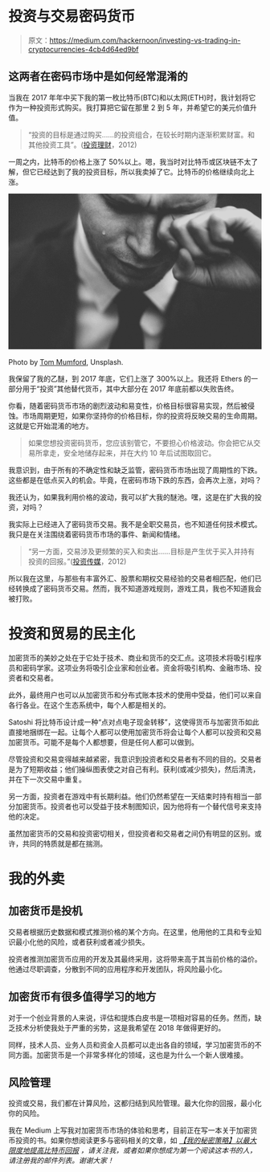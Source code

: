 # 投资与交易密码货币

> 原文：<https://medium.com/hackernoon/investing-vs-trading-in-cryptocurrencies-4cb4d64ed9bf>

## 这两者在密码市场中是如何经常混淆的

当我在 2017 年年中买下我的第一枚比特币(BTC)和以太网(ETH)时，我计划将它作为一种投资形式购买。我打算把它留在那里 2 到 5 年，并希望它的美元价值升值。

> “投资的目标是通过购买……的投资组合，在较长时期内逐渐积累财富。和其他投资工具”。([投资理财](https://www.investopedia.com/ask/answers/12/difference-investing-trading.asp)，2012)

一周之内，比特币的价格上涨了 50%以上。嗯，我当时对比特币或区块链不太了解，但它已经达到了我的投资目标，所以我卖掉了它。比特币的价格继续向北上涨。

![](img/2ca2cd3b74f4441e1d428a3cdaca00ba.png)

Photo by [Tom Mumford](https://unsplash.com/photos/T5lmpSYxnSU?utm_source=unsplash&utm_medium=referral&utm_content=creditCopyText), Unsplash.

我保留了我的乙醚，到 2017 年底，它们上涨了 300%以上。我还将 Ethers 的一部分用于“投资”其他替代货币，其中大部分在 2017 年底前都以失败告终。

你看，随着密码货币市场的剧烈波动和易变性，价格目标很容易实现，然后被侵蚀。市场周期更短，如果你坚持你的价格目标，你的投资将反映交易的生命周期。这就是它开始混淆的地方。

> 如果您想投资密码货币，您应该别管它，不要担心价格波动。你会把它从交易所拿走，安全地储存起来，并在大约 10 年后试图取回它。

我意识到，由于所有的不确定性和缺乏监管，密码货币市场出现了周期性的下跌。这些都是在低点买入的机会。毕竟，在密码市场下跌的东西，会再次上涨，对吗？

我还认为，如果我利用价格的波动，我可以扩大我的醚池。嘿，这是在扩大我的投资，对吗？

我实际上已经进入了密码货币交易。我不是全职交易员，也不知道任何技术模式。我只是在关注围绕着密码货币市场的事件、新闻和情绪。

> “另一方面，交易涉及更频繁的买入和卖出……目标是产生优于买入并持有投资的回报。”([投资传媒](https://www.investopedia.com/ask/answers/12/difference-investing-trading.asp)，2012)

所以我在这里，与那些有丰富外汇、股票和期权交易经验的交易者相匹配，他们已经转换成了密码货币交易。然而，我不知道游戏规则，游戏工具，我也不知道我会被打败。

# 投资和贸易的民主化

加密货币的美妙之处在于它处于技术、商业和货币的交汇点。这项技术将吸引程序员和密码学家。这项业务将吸引企业家和创业者。资金将吸引机构、金融市场、投资者和交易者。

此外，最终用户也可以从加密货币和分布式账本技术的使用中受益，他们可以来自各行各业。在这个生态系统中，每个人都是相关的。

Satoshi 将比特币设计成一种“点对点电子现金转移”，这使得货币与加密货币如此直接地捆绑在一起。让每个人都可以使用加密货币将会让每个人都可以投资和交易加密货币。可能不是每个人都想要，但是任何人都可以做到。

尽管投资和交易变得越来越紧密，我意识到投资者和交易者有不同的目的。交易者是为了短期收益；他们操纵图表使之对自己有利。获利(或减少损失)，然后清洗，并在下一次交易中重复。

另一方面，投资者在游戏中有长期利益。他们仍然希望在一天结束时持有相当一部分加密货币。投资者也可以受益于技术制图知识，因为他将有一个替代信号来支持他的决定。

虽然加密货币的交易和投资密切相关，但投资者和交易者之间仍有明显的区别。或许，共同的特质就是都在揣测。

# 我的外卖

## 加密货币是投机

交易者根据历史数据和模式推测价格的某个方向。在这里，他用他的工具和专业知识最小化他的风险，或者获利或者减少损失。

投资者推测加密货币应用的开发及其最终采用，这将带来高于其当前价格的溢价。他通过尽职调查，分散到不同的应用程序和开发团队，将风险最小化。

## 加密货币有很多值得学习的地方

对于一个创业背景的人来说，评估和提炼白皮书是一项相对容易的任务。然而，缺乏技术分析使我处于严重的劣势，这是我希望在 2018 年做得更好的。

同样，技术人员、业务人员和资金人员都可以走出各自的领域，学习加密货币的不同方面。加密货币是一个非常多样化的领域，这也是为什么一个新人很难接。

## 风险管理

投资或交易，我们都在计算风险，这都归结到风险管理。最大化你的回报，最小化你的风险。

我在 Medium 上写我对加密货币市场的体验和思考，目前正在写一本关于加密货币投资的书。如果你想阅读更多与密码相关的文章，如 [*【我的秘密策略】以最大限度地提高比特币回报*](/@h.ansel/the-surefire-strategy-to-maximising-your-altcoin-returns-42729bc2155e) *，请关注我，或者如果你想成为第一个阅读这本书的人，请注册我的邮件列表。谢谢大家！*
